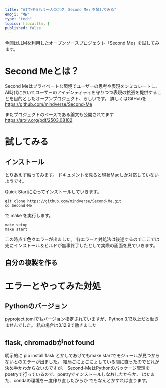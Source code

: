 ```yaml
---
title: "AIで作るもう一人のボク「Second Me」を試してみる"
emoji: "🎭"
type: "tech"
topics: [localllm, ]
published: false
---
```


今回はLLMを利用したオープンソースプロジェクト「Second Me」を試してみます。  

# Second Meとは？

Second Meはプライベートな環境でユーザーの思考や表現をシミュレートし、
AI時代においてユーザーのアイデンティティを守りつつ表現の拡張を提供することを目的としたオープンプロジェクト、らしいです。
詳しくはGitHubを
https://github.com/mindverse/Second-Me

またプロジェクトのベースである論文も公開されてます
https://arxiv.org/pdf/2503.08102

# 試してみる

## インストール

とりあえず触ってみます。
ドキュメントを見ると現状Macしか対応していないようです。

Quick Startに沿ってインストールしていきます。
```
git clone https://github.com/mindverse/Second-Me.git
cd Second-Me
```

で make を実行します。
```
make setup
make start
```

この時点で色々エラーが出ました。
各エラーと対処法は後述するのでここでは先にインストール＆ビルドが無事終了したとして実際の画面を見ていきます。

## 自分の複製を作る


# エラーとやってみた対処

## Pythonのバージョン
pyproject.tomlでもバージョン指定されていますが、Python 3.13以上だと動きませんでした。
私の場合は3.12.9で動きました

## flask, chromadbがnot found
明示的に pip install flask とかしてあげてもmake startでモジュールが見つからないとのエラーが出ました。
結局ごにょごにょしている間に直ったのでどれが決め手かわからないのですが、
Second-MeはPythonのパッケージ管理をpoetryで行っているので、poetryでインストールしなおしたからか、
はたまた、condaの環境を一度作り直したからか でもなんとかすれば直ります。